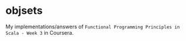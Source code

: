 # objsets

My implementations/answers of `Functional Programming Principles in Scala - Week 3` in Coursera.
